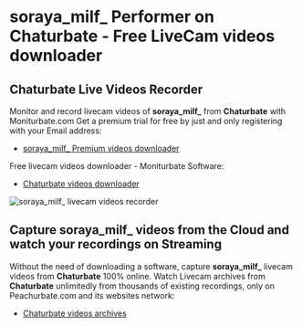 # soraya_milf_ Performer on Chaturbate - Free LiveCam videos downloader

## Chaturbate Live Videos Recorder

Monitor and record livecam videos of **soraya_milf_** from **Chaturbate** with Moniturbate.com
Get a premium trial for free by just and only registering with your Email address:
* [soraya_milf_ Premium videos downloader](https://moniturbate.com/request-demo-licence-key.html)

Free livecam videos downloader - Moniturbate Software:
* [Chaturbate videos downloader](https://moniturbate.com/moniturbate-download-software.html)

![soraya_milf_ livecam videos recorder](https://peachurnet.com/templates/moniturbate-software.png)


## Capture soraya_milf_ videos from the Cloud and watch your recordings on Streaming

Without the need of downloading a software, capture **soraya_milf_** livecam videos from **Chaturbate** 100% online.
Watch Livecam archives from **Chaturbate** unlimitedly from thousands of existing recordings, only on Peachurbate.com and its websites network:
* [Chaturbate videos archives](https://peachurnet.com/)